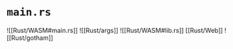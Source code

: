 # `main.rs`
![[Rust/WASM#main.rs]]
![[Rust/args]]
![[Rust/WASM#lib.rs]]
[[Rust/Web]]
![[Rust/gotham]]
